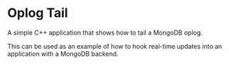 Oplog Tail
==========

A simple C++ application that shows how to tail a MongoDB oplog.

This can be used as an example of how to hook real-time updates into an application with a MongoDB backend.
